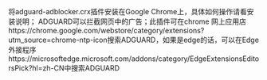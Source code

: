 将adguard-adblocker.crx插件安装在Google Chrome上，具体如何操作请看安装说明；
ADGUARD可以拦截网页中的广告；此插件可在chrome 网上应用店https://chrome.google.com/webstore/category/extensions?utm_source=chrome-ntp-icon搜索ADGUARD，如果是edge的话，可以在Edge 外接程序https://microsoftedge.microsoft.com/addons/category/EdgeExtensionsEditorsPick?hl=zh-CN中搜索ADGUARD
